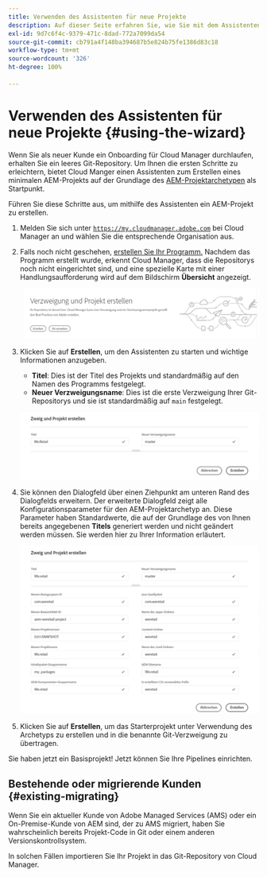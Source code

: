 ```yaml
---
title: Verwenden des Assistenten für neue Projekte
description: Auf dieser Seite erfahren Sie, wie Sie mit dem Assistenten ein AEM-Programmprojekt erstellen
exl-id: 9d7c6f4c-9379-471c-8dad-772a7099da54
source-git-commit: cb791a4f148ba394687b5e824b75fe1386d83c18
workflow-type: tm+mt
source-wordcount: '326'
ht-degree: 100%

---
```



# Verwenden des Assistenten für neue Projekte {#using-the-wizard}

Wenn Sie als neuer Kunde ein Onboarding für Cloud Manager durchlaufen, erhalten Sie ein leeres Git-Repository. Um Ihnen die ersten Schritte zu erleichtern, bietet Cloud Manger einen Assistenten zum Erstellen eines minimalen AEM-Projekts auf der Grundlage des [AEM-Projektarchetypen](https://github.com/Adobe-Marketing-Cloud/aem-project-archetype) als Startpunkt.

Führen Sie diese Schritte aus, um mithilfe des Assistenten ein AEM-Projekt zu erstellen.

1. Melden Sie sich unter [`https://my.cloudmanager.adobe.com`](https://my.cloudmanager.adobe.com) bei Cloud Manager an und wählen Sie die entsprechende Organisation aus.

1. Falls noch nicht geschehen, [erstellen Sie Ihr Programm.](program-setup.md) Nachdem das Programm erstellt wurde, erkennt Cloud Manager, dass die Repositorys noch nicht eingerichtet sind, und eine spezielle Karte mit einer Handlungsaufforderung wird auf dem Bildschirm **Übersicht** angezeigt.

   ![Erstellen des Projekt-CTA](/help/assets/image2018-10-3_14-29-44.png)

1. Klicken Sie auf **Erstellen**, um den Assistenten zu starten und wichtige Informationen anzugeben.

   * **Titel**: Dies ist der Titel des Projekts und standardmäßig auf den Namen des Programms festgelegt.
   * **Neuer Verzweigungsname**: Dies ist die erste Verzweigung Ihrer Git-Repositorys und sie ist standardmäßig auf `main` festgelegt.

   ![Projektwerte](/help/assets/screen_shot_2018-10-08at55825am.png)

1. Sie können den Dialogfeld über einen Ziehpunkt am unteren Rand des Dialogfelds erweitern. Der erweiterte Dialogfeld zeigt alle Konfigurationsparameter für den AEM-Projektarchetyp an. Diese Parameter haben Standardwerte, die auf der Grundlage des von Ihnen bereits angegebenen **Titels** generiert werden und nicht geändert werden müssen. Sie werden hier zu Ihrer Information erläutert.

   ![Detaillierte Archetypparameter](/help/assets/screen_shot_2018-10-08at60032am.png)

1. Klicken Sie auf **Erstellen**, um das Starterprojekt unter Verwendung des Archetyps zu erstellen und in die benannte Git-Verzweigung zu übertragen.

Sie haben jetzt ein Basisprojekt! Jetzt können Sie Ihre Pipelines einrichten.

## Bestehende oder migrierende Kunden {#existing-migrating}

Wenn Sie ein aktueller Kunde von Adobe Managed Services (AMS) oder ein On-Premise-Kunde von AEM sind, der zu AMS migriert, haben Sie wahrscheinlich bereits Projekt-Code in Git oder einem anderen Versionskontrollsystem.

In solchen Fällen importieren Sie Ihr Projekt in das Git-Repository von Cloud Manager.
